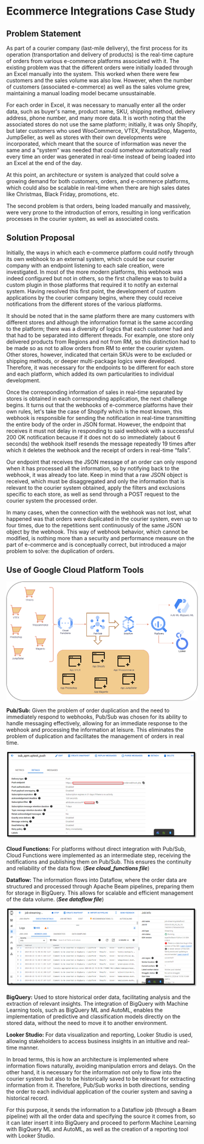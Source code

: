 # Ecommerce Integrations Case Study

## Problem Statement
As part of a courier company (last-mile delivery), the first process for its operation (transportation and delivery of products) is the real-time capture of orders from various e-commerce platforms associated with it. The existing problem was that the different orders were initially loaded through an Excel manually into the system. This worked when there were few customers and the sales volume was also low. However, when the number of customers (associated e-commerce) as well as the sales volume grew, maintaining a manual loading model became unsustainable.

For each order in Excel, it was necessary to manually enter all the order data, such as buyer's name, product name, SKU, shipping method, delivery address, phone number, and many more data. It is worth noting that the associated stores do not use the same platform; initially, it was only Shopify, but later customers who used WooCommerce, VTEX, PrestaShop, Magento, JumpSeller, as well as stores with their own developments were incorporated, which meant that the source of information was never the same and a “system” was needed that could somehow automatically read every time an order was generated in real-time instead of being loaded into an Excel at the end of the day.

At this point, an architecture or system is analyzed that could solve a growing demand for both customers, orders, and e-commerce platforms, which could also be scalable in real-time when there are high sales dates like Christmas, Black Friday, promotions, etc.

The second problem is that orders, being loaded manually and massively, were very prone to the introduction of errors, resulting in long verification processes in the courier system, as well as associated costs.

## Solution Proposal
Initially, the ways in which each e-commerce platform could notify through its own webhook to an external system, which could be our courier company with an endpoint listening to each sale creation, were investigated. In most of the more modern platforms, this webhook was indeed configured but not in others, so the first challenge was to build a custom plugin in those platforms that required it to notify an external system. Having resolved this first point, the development of custom applications by the courier company begins, where they could receive notifications from the different stores of the various platforms.

It should be noted that in the same platform there are many customers with different stores and although the information format is the same according to the platform; there was a diversity of logics that each customer had and that had to be separated into different threads. For example, one store only delivered products from Regions and not from RM, so this distinction had to be made so as not to allow orders from RM to enter the courier system. Other stores, however, indicated that certain SKUs were to be excluded or shipping methods, or deeper multi-package logics were developed. Therefore, it was necessary for the endpoints to be different for each store and each platform, which added its own particularities to individual development.

Once the corresponding information of sales in real-time separated by stores is obtained in each corresponding application, the next challenge begins. It turns out that the webhooks of e-commerce platforms have their own rules, let's take the case of Shopify which is the most known, this webhook is responsible for sending the notification in real-time transmitting the entire body of the order in JSON format. However, the endpoint that receives it must not delay in responding to said webhook with a successful 200 OK notification because if it does not do so immediately (about 6 seconds) the webhook itself resends the message repeatedly 19 times after which it deletes the webhook and the receipt of orders in real-time “falls”.

Our endpoint that receives the JSON message of an order can only respond when it has processed all the information, so by notifying back to the webhook, it was already too late. Keep in mind that a raw JSON object is received, which must be disaggregated and only the information that is relevant to the courier system obtained, apply the filters and exclusions specific to each store, as well as send through a POST request to the courier system the processed order.

In many cases, when the connection with the webhook was not lost, what happened was that orders were duplicated in the courier system, even up to four times, due to the repetitions sent continuously of the same JSON object by the webhook. This way of webhook behavior, which cannot be modified, is nothing more than a security and performance measure on the part of e-commerce and is conceptually correct, but introduced a major problem to solve: the duplication of orders.

## Use of Google Cloud Platform Tools

![Ecommerce Integrations Architecture](Img/ecommerce.png)

**Pub/Sub:** Given the problem of order duplication and the need to immediately respond to webhooks, Pub/Sub was chosen for its ability to handle messaging effectively, allowing for an immediate response to the webhook and processing the information at leisure. This eliminates the problem of duplication and facilitates the management of orders in real time.

![Pub/Sub Subscription](Img/subscripcion_pubsub.png)

**Cloud Functions:** For platforms without direct integration with Pub/Sub, Cloud Functions were implemented as an intermediate step, receiving the notifications and publishing them on Pub/Sub. This ensures the continuity and reliability of the data flow. (**_See cloud_functions file_**)

**Dataflow:** The information flows into Dataflow, where the order data are structured and processed through Apache Beam pipelines, preparing them for storage in BigQuery. This allows for scalable and efficient management of the data volume. (**_See dataflow file_**)

![Dataflow](Img/dataflow.png)

**BigQuery:** Used to store historical order data, facilitating analysis and the extraction of relevant insights. The integration of BigQuery with Machine Learning tools, such as BigQuery ML and AutoML, enables the implementation of predictive and classification models directly on the stored data, without the need to move it to another environment.

**Looker Studio:** For data visualization and reporting, Looker Studio is used, allowing stakeholders to access business insights in an intuitive and real-time manner.

In broad terms, this is how an architecture is implemented where information flows naturally, avoiding manipulation errors and delays. On the other hand, it is necessary for the information not only to flow into the courier system but also to be historically saved to be relevant for extracting information from it. Therefore, Pub/Sub works in both directions, sending the order to each individual application of the courier system and saving a historical record.

For this purpose, it sends the information to a Dataflow job (through a Beam pipeline) with all the order data and specifying the source it comes from, so it can later insert it into BigQuery and proceed to perform Machine Learning with BigQuery ML and AutoML, as well as the creation of a reporting tool with Looker Studio.

